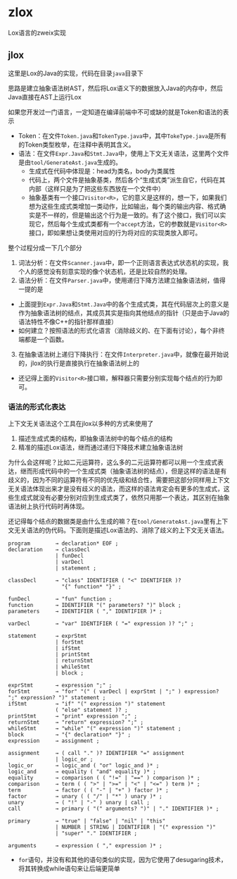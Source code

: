 # zlox
Lox语言的zweix实现

## jlox
这里是Lox的Java的实现，代码在目录`java`目录下

思路是建立抽象语法树AST，然后将Lox语义下的数据放入Java的内存中，然后Java直接在AST上运行Lox

如果您开发过一门语言，一定知道在编译前端中不可或缺的就是Token和语法的表示
+ Token：在文件`Token.java`和`TokenType.java`中，其中`TokeType.java`是所有的Token类型枚举，在注释中表明其含义。
+ 语法：在文件`Expr.Java`和`Stmt.Java`中，使用上下文无关语法，这里两个文件是由`tool/GenerateAst.java`生成的。
  + 生成式在代码中体现是：head为类名，body为类属性
  + 代码上，两个文件是抽象基类，然后各个“生成式类”派生自它，代码在其内部（这样只是为了把这些东西放在一个文件中）
  + 抽象基类有一个接口`Visitor<R>`，它的意义是这样的，想一下，如果我们想为这些生成式类增加一类动作，比如输出，每个类的输出内容、格式确实是不一样的，但是输出这个行为是一致的。有了这个接口，我们可以实现它，然后每个生成式类都有一个`accept`方法，它的参数就是`Visitor<R>`接口，即如果想让类使用对应的行为将对应的实现类放入即可。

整个过程分成一下几个部分

1. 词法分析：在文件`Scanner.java`中，即一个正则语言表达式状态机的实现，我个人的感觉没有刻意实现的像个状态机，还是比较自然的处理。
2. 语法分析：在文件`Parser.java`中，使用递归下降方法建立抽象语法树，值得一提的是
  + 上面提到`Expr.Java`和`Stmt.Java`中的各个生成式类，其在代码层次上的意义是作为抽象语法树的结点，其成员其实是指向其他结点的指针（只是由于Java的语法特性不像C++的指针那样直接）
  + 如何建立？按照语法的形式化语言（消除歧义的、在下面有讨论），每个非终端都是一个函数。
3. 在抽象语法树上递归下降执行：在文件`Interpreter.java`中，就像在最开始说的，jlox的执行是直接执行在抽象语法树上的
  + 还记得上面的`Visitor<R>`接口嘛，解释器只需要分别实现每个结点的行为即可。

### 语法的形式化表达

上下文无关语法这个工具在jlox以多种的方式来使用了
1. 描述生成式类的结构，即抽象语法树中的每个结点的结构
2. 精准的描述Lox语法，继而通过递归下降技术建立抽象语法树

为什么会这样呢？比如二元运算符，这么多的二元运算符都可以用一个生成式表达，继而形成代码中的一个生成式类（抽象语法树的结点），但是这样的语法是有歧义的，因为不同的运算符有不同的优先级和结合性，需要把这部分同样用上下文无关语法体现出来才是没有歧义的语法，而这样的语法肯定会有更多的生成式，这些生成式就没有必要分别对应到生成式类了，依然只用那一个表达，其区别在抽象语法树上执行代码时再体现。

还记得每个结点的数据类是由什么生成的嘛？在`tool/GenerateAst.java`里有上下文无关语法的伪代码。下面则是描述Lox语法的、消除了歧义的上下文无关语法。

```
program        → declaration* EOF ;
declaration    → classDecl
               | funDecl
               | varDecl
               | statement ;

classDecl      → "class" IDENTIFIER ( "<" IDENTIFIER )?
                 "{" function* "}" ;

funDecl        → "fun" function ;
function       → IDENTIFIER "(" parameters? ")" block ;
parameters     → IDENTIFIER ( "," IDENTIFIER )* ;

varDecl        → "var" IDENTIFIER ( "=" expression )? ";" ;

statement      → exprStmt
               | forStmt
               | ifStmt
               | printStmt
               | returnStmt
               | whileStmt
               | block ;

exprStmt       → expression ";" ;
forStmt        → "for" "(" ( varDecl | exprStmt | ";" ) expression? ";" expression? ")" statement ;
ifStmt         → "if" "(" expression ")" statement
               ( "else" statement )? ;
printStmt      → "print" expression ";" ;
returnStmt     → "return" expression? ";" ;
whileStmt      → "while" "(" expression ")" statement ;
block          → "{" declaration* "}" ;
expression     → assignment ;

assignment     → ( call "." )? IDENTIFIER "=" assignment
               | logic_or ;
logic_or       → logic_and ( "or" logic_and )* ;
logic_and      → equality ( "and" equality )* ;
equality       → comparison ( ( "!=" | "==" ) comparison )* ;
comparison     → term ( ( ">" | ">=" | "<" | "<=" ) term )* ;
term           → factor ( ( "-" | "+" ) factor )* ;
factor         → unary ( ( "/" | "*" ) unary )* ;
unary          → ( "!" | "-" ) unary | call ;
call           → primary ( "(" arguments? ")" | "." IDENTIFIER )* ;

primary        → "true" | "false" | "nil" | "this"
               | NUMBER | STRING | IDENTIFIER | "(" expression ")"
               | "super" "." IDENTIFIER ;

arguments      → expression ( "," expression )* ;
```

+ `for`语句，并没有和其他的语句类似的实现，因为它使用了desugaring技术，将其转换成while语句来让后端更简单